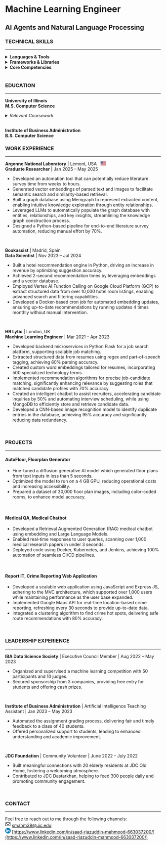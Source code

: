 # Machine Learning Engineer
## AI Agents and Natural Language Processing 
### TECHNICAL SKILLS

---

<details>
  <summary><strong>Languages & Tools</strong></summary>
  <ul>
    <li><strong>Programming Languages:</strong>
      <ul>
        <li>Python</li>
        <li>C++</li>
        <li>SQL</li>
      </ul>
    </li>
    <li><strong>Tools & Platforms:</strong>
      <ul>
        <li>Spark</li>
        <li>Google Cloud Platform (GCP)</li>
        <li>Tableau</li>
        <li>Teradata</li>
        <li>MicroStrategy</li>
        <li>Grafana</li>
        <li>JIRA, Confluence</li>
      </ul>
    </li>
  </ul>
</details>

<details>
  <summary><strong>Frameworks & Libraries</strong></summary>
  <ul>
    <li>NumPy</li>
    <li>Pandas</li>
    <li>Matplotlib</li>
    <li>XGBoost</li>
    <li>Scikit-learn</li>
    <li>PyTorch</li>
    <li>PyMC</li>
    <li>TensorFlow</li>
  </ul>
</details>

<details>
  <summary><strong>Core Competencies</strong></summary>
  <ul>
    <li>Data Mining</li>
    <li>Visualization</li>
    <li>Machine Learning</li>
    <li>Deep Learning</li>
    <li>Database Management</li>
    <li>Distributed Computing</li>
  </ul>
</details>
<br>

### EDUCATION

---
**University of Illinois**  
**M.S. Computer Science**
<details>
  <summary><em>Relevant Coursework</em></summary>
  <ul>
    <li>Machine Learning</li>
    <li>Data Science</li>
    <li>Computer Algorithms</li>
    <li>Natural Language Processing</li>
    <li>Energy Efficient Deep Learning</li>
  </ul>
</details>
<br>

**Institute of Business Administration**  
**B.S. Computer Science** 
<br>

### WORK EXPERIENCE

---
**Argonne National Laboratory** | Lemont, USA &nbsp; <img src="assets/us.png" alt="US Flag" width="18" height="13">  
**Graduate Researcher** | Jan 2025 – May 2025  
- Developed an automation tool that can potentially reduce literature survey time from weeks to hours.
- Generated vector embeddings of parsed text and images to facilitate semantic search and similarity-based retrieval.
- Built a graph database using Memgraph to represent extracted content, enabling intuitive knowledge exploration through entity relationships.
- Leveraged LLMs to automatically populate the graph database with entities, relationships, and key insights, streamlining the knowledge graph construction process.
- Designed a Python-based pipeline for end-to-end literature survey automation, reducing manual effort by 70%.
<br>

**Bookassist** | Madrid, Spain  
**Data Scientist** | Nov 2023 – Jul 2024  
- Built a hotel recommendation engine in Python, driving an increase in revenue by optimizing suggestion accuracy.
- Achieved 2-second recommendation times by leveraging embeddings and a vector database.
- Employed Vertex AI Function Calling on Google Cloud Platform (GCP) to extract structured data from over 10,000 hotel room listings, enabling advanced search and filtering capabilities.
- Developed a Docker-based cron job for automated embedding updates, ensuring up-to-date recommendations by running updates 4 times monthly without manual intervention.
<br>

**HR Lytic** | London, UK  
**Machine Learning Engineer** | Mar 2021 – Apr 2023  
- Developed backend microservices in Python Flask for a job search platform, supporting scalable job matching.
- Extracted structured data from resumes using regex and part-of-speech tagging, achieving 80% parsing accuracy.
- Created custom word embeddings tailored for resumes, incorporating 500 specialized technology terms.
- Implemented recommendation algorithms for precise job-candidate matching, significantly enhancing relevance by suggesting roles that matched candidate profiles with 70% accuracy.
- Created an intelligent chatbot to assist recruiters, accelerating candidate inquiries by 50% and automating interview scheduling, while using MongoDB to efficiently store and retrieve candidate data.
- Developed a CNN-based image recognition model to identify duplicate entries in the database, achieving 95% accuracy and significantly reducing data redundancy.
<br>

### PROJECTS

---
#### AutoFloor, Floorplan Generator  
- Fine-tuned a diffusion generative AI model which generated floor plans from text inputs in less than 5 seconds.
- Optimized the model to run on a 4 GB GPU, reducing operational costs and increasing accessibility.
- Prepared a dataset of 30,000 floor plan images, including color-coded rooms, to enhance model accuracy.
<br>

#### Medical QA, Medical Chatbot  
- Developed a Retrieval Augmented Generation (RAG) medical chatbot using embedding and Large Language Models.
- Enabled real-time responses to user queries, scanning over 1,000 medical research papers in under 3 seconds.
- Deployed code using Docker, Kubernetes, and Jenkins, achieving 100% automation of seamless CI/CD pipelines.
<br>

#### Report IT, Crime Reporting Web Application  
- Developed a scalable web application using JavaScript and Express JS, adhering to the MVC architecture, which supported over 1,000 users while maintaining performance as the user base expanded.
- Implemented Google Maps API for real-time location-based crime reporting, refreshing every 30 seconds to provide up-to-date data.
- Integrated a clustering algorithm to find crime hot spots, delivering safe route recommendations with 80% accuracy.
<br>

### LEADERSHIP EXPERIENCE

---
**IBA Data Science Society** | Executive Council Member | Aug 2022 – May 2023  
- Organized and supervised a machine learning competition with 50 participants and 10 judges.
- Secured sponsorship from 3 companies, providing free entry for students and offering cash prizes.
<br>

**Institute of Business Administration** | Artificial Intelligence Teaching Assistant | Jan 2023 – May 2023  
- Automated the assignment grading process, delivering fair and timely feedback to a class of 40 students.
- Offered personalized support to students, leading to enhanced understanding and academic improvement.
<br>

**JDC Foundation** | Community Volunteer | June 2022 – July 2022  
- Built meaningful connections with 20 elderly residents at JDC Old Home, fostering a welcoming atmosphere.
- Contributed to JDC Dastarkhan, helping to feed 300 people daily and promoting community engagement.
<br>

### CONTACT

---
Feel free to reach out to me through the following channels:  
**<img src="assets/email_logo.png" alt="US Flag" width="18" height="18">** [smahm38@uic.edu](mailto:smahm38@uic.edu)  
**<img src="assets/linkedin_logo.png" alt="US Flag" width="18" height="18">** [https://www.linkedin.com/in/saad-riazuddin-mahmood-663037200/](https://www.linkedin.com/in/saad-riazuddin-mahmood-663037200/)

